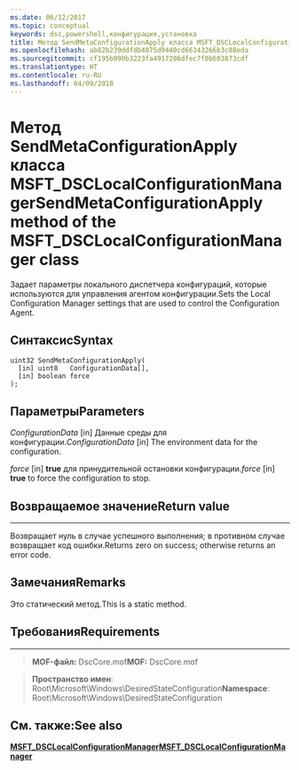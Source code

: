 ```yaml
---
ms.date: 06/12/2017
ms.topic: conceptual
keywords: dsc,powershell,конфигурация,установка
title: Метод SendMetaConfigurationApply класса MSFT_DSCLocalConfigurationManager
ms.openlocfilehash: ab82b239ddfdb4075d9440cd66343266b3c08eda
ms.sourcegitcommit: cf195b090b3223fa4917206dfec7f0b603873cdf
ms.translationtype: HT
ms.contentlocale: ru-RU
ms.lasthandoff: 04/09/2018
---
```

# <a name="sendmetaconfigurationapply-method-of-the-msftdsclocalconfigurationmanager-class"></a><span data-ttu-id="cf3b8-103">Метод SendMetaConfigurationApply класса MSFT_DSCLocalConfigurationManager</span><span class="sxs-lookup"><span data-stu-id="cf3b8-103">SendMetaConfigurationApply method of the MSFT_DSCLocalConfigurationManager class</span></span>

<span data-ttu-id="cf3b8-104">Задает параметры локального диспетчера конфигураций, которые используются для управления агентом конфигурации.</span><span class="sxs-lookup"><span data-stu-id="cf3b8-104">Sets the Local Configuration Manager settings that are used to control the Configuration Agent.</span></span>

<a name="syntax"></a><span data-ttu-id="cf3b8-105">Синтаксис</span><span class="sxs-lookup"><span data-stu-id="cf3b8-105">Syntax</span></span>
------

```mof
uint32 SendMetaConfigurationApply(
  [in] uint8   ConfigurationData[],
  [in] boolean force
);
```

<a name="parameters"></a><span data-ttu-id="cf3b8-106">Параметры</span><span class="sxs-lookup"><span data-stu-id="cf3b8-106">Parameters</span></span>
----------

<span data-ttu-id="cf3b8-107">*ConfigurationData* \[in\] Данные среды для конфигурации.</span><span class="sxs-lookup"><span data-stu-id="cf3b8-107">*ConfigurationData* \[in\] The environment data for the configuration.</span></span>

<span data-ttu-id="cf3b8-108">*force* \[in\] **true** для принудительной остановки конфигурации.</span><span class="sxs-lookup"><span data-stu-id="cf3b8-108">*force* \[in\] **true** to force the configuration to stop.</span></span>

## <a name="return-value"></a><span data-ttu-id="cf3b8-109">Возвращаемое значение</span><span class="sxs-lookup"><span data-stu-id="cf3b8-109">Return value</span></span>
------------

<span data-ttu-id="cf3b8-110">Возвращает нуль в случае успешного выполнения; в противном случае возвращает код ошибки.</span><span class="sxs-lookup"><span data-stu-id="cf3b8-110">Returns zero on success; otherwise returns an error code.</span></span>

## <a name="remarks"></a><span data-ttu-id="cf3b8-111">Замечания</span><span class="sxs-lookup"><span data-stu-id="cf3b8-111">Remarks</span></span>

<span data-ttu-id="cf3b8-112">Это статический метод.</span><span class="sxs-lookup"><span data-stu-id="cf3b8-112">This is a static method.</span></span>

## <a name="requirements"></a><span data-ttu-id="cf3b8-113">Требования</span><span class="sxs-lookup"><span data-stu-id="cf3b8-113">Requirements</span></span>
------------
><span data-ttu-id="cf3b8-114">**MOF-файл:** DscCore.mof</span><span class="sxs-lookup"><span data-stu-id="cf3b8-114">**MOF:** DscCore.mof</span></span>

><span data-ttu-id="cf3b8-115">**Пространство имен**: Root\Microsoft\Windows\DesiredStateConfiguration</span><span class="sxs-lookup"><span data-stu-id="cf3b8-115">**Namespace**: Root\Microsoft\Windows\DesiredStateConfiguration</span></span>


## <a name="see-also"></a><span data-ttu-id="cf3b8-116">См. также:</span><span class="sxs-lookup"><span data-stu-id="cf3b8-116">See also</span></span>


[<span data-ttu-id="cf3b8-117">**MSFT_DSCLocalConfigurationManager**</span><span class="sxs-lookup"><span data-stu-id="cf3b8-117">**MSFT_DSCLocalConfigurationManager**</span></span>](msft-dsclocalconfigurationmanager.md)